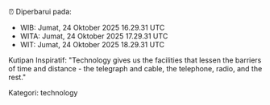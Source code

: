 ⏰ Diperbarui pada:
- WIB: Jumat, 24 Oktober 2025 16.29.31 UTC
- WITA: Jumat, 24 Oktober 2025 17.29.31 UTC
- WIT: Jumat, 24 Oktober 2025 18.29.31 UTC

Kutipan Inspiratif:
"Technology gives us the facilities that lessen the barriers of time and distance - the telegraph and cable, the telephone, radio, and the rest."


Kategori: technology

